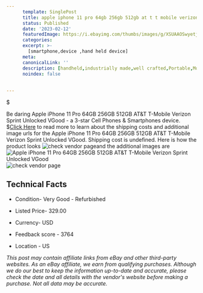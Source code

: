 ```yaml
---
      template: SinglePost
      title: apple iphone 11 pro 64gb 256gb 512gb at t t mobile verizon sprint unlocked vgood
      status: Published
      date: '2023-02-12'
      featuredImage: https://i.ebayimg.com/thumbs/images/g/XSUAAOSwyetjxzlH/s-l225.jpg
      categories: 
      excerpt: >-
        [smartphone,device ,hand held device]
      meta:
      canonicalLink: ''
      description: [handheld,industrially made,well crafted,Portable,Mobile,Compact,Convenient,Lightweight,Maneuverable,Man-portable,Miniature,Carriable,Hand-held,Light,Holdable,Transportable,Mobile device,Pocket-sized,On-the-go,Wireless,Cordless,Compact size,Convenient size, smartphone,device ,hand held device]
      noindex: false
      
        
---
```

$

Be daring Apple iPhone 11 Pro 64GB 256GB 512GB AT&T T-Mobile Verizon Sprint Unlocked VGood - a 3-star Cell Phones & Smartphones device.
$[Click Here](https://www.ebay.com/itm/224843351685?hash=item3459b54685%3Ag%3AXSUAAOSwyetjxzlH&mkevt=1&mkcid=1&mkrid=711-53200-19255-0&campid=%253CePNCampaignId%253E&customid=%253CreferenceId%253E&toolid=10049) to read more to learn about the shipping costs and additional image urls for the Apple iPhone 11 Pro 64GB 256GB 512GB AT&T T-Mobile Verizon Sprint Unlocked VGood. Shipping cost is undefined. Here is how the product looks ![check vendor page](https://i.ebayimg.com/thumbs/images/g/XSUAAOSwyetjxzlH/s-l225.jpg)and the additional images are![Apple iPhone 11 Pro 64GB 256GB 512GB AT&T T-Mobile Verizon Sprint Unlocked VGood](https://i.ebayimg.com/images/g/XSUAAOSwyetjxzlH/s-l640.jpg)![check vendor page](https://origin-galleryplus.ebayimg.com/ws/web/224843351685_2_0_1/225x225.jpg,https://origin-galleryplus.ebayimg.com/ws/web/224843351685_3_0_1/225x225.jpg)



 ## Technical Facts 



     
      

 - Condition- Very Good - Refurbished 


      

 - Listed Price- 329.00 


      

 - Currency- USD 


      

 - Feedback score - 3764 


      

 - Location - US 


      
      

 *_This post may contain affiliate links from eBay and other third-party websites. As an eBay affiliate, we earn from qualifying purchases. Although we do our best to keep the information up-to-date and accurate, please check the date and all details with the vendor's website before making a purchase. Not all data may be accurate._*






